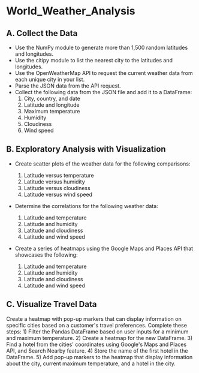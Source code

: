 # World_Weather_Analysis

## A. Collect the Data

* Use the NumPy module to generate more than 1,500 random latitudes and longitudes.
* Use the citipy module to list the nearest city to the latitudes and longitudes.
* Use the OpenWeatherMap API to request the current weather data from each unique city in your list.
* Parse the JSON data from the API request.
* Collect the following data from the JSON file and add it to a DataFrame:
    1) City, country, and date
    2) Latitude and longitude
    3) Maximum temperature
    4) Humidity
    5) Cloudiness
    6) Wind speed

## B. Exploratory Analysis with Visualization

*   Create scatter plots of the weather data for the following comparisons:
    1) Latitude versus temperature
    2) Latitude versus humidity
    3) Latitude versus cloudiness
    4) Latitude versus wind speed
    
*   Determine the correlations for the following weather data:
    1) Latitude and temperature
    2) Latitude and humidity
    3) Latitude and cloudiness
    4) Latitude and wind speed
    
*   Create a series of heatmaps using the Google Maps and Places API that showcases the following:
    1) Latitude and temperature
    2) Latitude and humidity
    3) Latitude and cloudiness
    4) Latitude and wind speed

## C. Visualize Travel Data
Create a heatmap with pop-up markers that can display information on specific cities based on a customer's travel preferences. Complete these steps:
    1)  Filter the Pandas DataFrame based on user inputs for a minimum and maximum temperature.
    2)  Create a heatmap for the new DataFrame.
    3)  Find a hotel from the cities' coordinates using Google's Maps and Places API, and Search Nearby feature.
    4)  Store the name of the first hotel in the DataFrame.
    5)  Add pop-up markers to the heatmap that display information about the city, current maximum temperature, and a hotel in the city.
